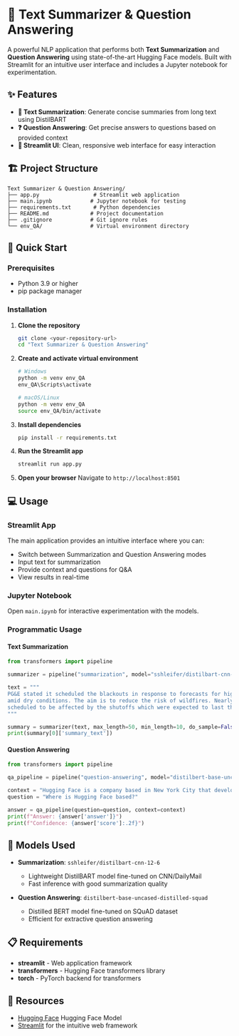 # 🧠 Text Summarizer & Question Answering

A powerful NLP application that performs both **Text Summarization** and **Question Answering** using state-of-the-art Hugging Face models. Built with Streamlit for an intuitive user interface and includes a Jupyter notebook for experimentation.

## ✨ Features

- **📝 Text Summarization**: Generate concise summaries from long text using DistilBART
- **❓ Question Answering**: Get precise answers to questions based on provided context
- **🎨 Streamlit UI**: Clean, responsive web interface for easy interaction

## 🏗️ Project Structure

```
Text Summarizer & Question Answering/
├── app.py                 # Streamlit web application
├── main.ipynb            # Jupyter notebook for testing
├── requirements.txt       # Python dependencies
├── README.md             # Project documentation
├── .gitignore            # Git ignore rules
└── env_QA/               # Virtual environment directory
```

## 🚀 Quick Start

### Prerequisites
- Python 3.9 or higher
- pip package manager

### Installation

1. **Clone the repository**
   ```bash
   git clone <your-repository-url>
   cd "Text Summarizer & Question Answering"
   ```

2. **Create and activate virtual environment**
   ```bash
   # Windows
   python -m venv env_QA
   env_QA\Scripts\activate
   
   # macOS/Linux
   python -m venv env_QA
   source env_QA/bin/activate
   ```

3. **Install dependencies**
   ```bash
   pip install -r requirements.txt
   ```

4. **Run the Streamlit app**
   ```bash
   streamlit run app.py
   ```

5. **Open your browser**
   Navigate to `http://localhost:8501`

## 💻 Usage

### Streamlit App
The main application provides an intuitive interface where you can:
- Switch between Summarization and Question Answering modes
- Input text for summarization
- Provide context and questions for Q&A
- View results in real-time

### Jupyter Notebook
Open `main.ipynb` for interactive experimentation with the models.

### Programmatic Usage

#### Text Summarization
```python
from transformers import pipeline

summarizer = pipeline("summarization", model="sshleifer/distilbart-cnn-12-6")

text = """
PG&E stated it scheduled the blackouts in response to forecasts for high winds
amid dry conditions. The aim is to reduce the risk of wildfires. Nearly 800 thousand customers were
scheduled to be affected by the shutoffs which were expected to last through at least midday tomorrow.
"""

summary = summarizer(text, max_length=50, min_length=10, do_sample=False)
print(summary[0]['summary_text'])
```

#### Question Answering
```python
from transformers import pipeline

qa_pipeline = pipeline("question-answering", model="distilbert-base-uncased-distilled-squad")

context = "Hugging Face is a company based in New York City that develops tools for building machine learning applications."
question = "Where is Hugging Face based?"

answer = qa_pipeline(question=question, context=context)
print(f"Answer: {answer['answer']}")
print(f"Confidence: {answer['score']:.2f}")
```

## 🧩 Models Used

- **Summarization**: `sshleifer/distilbart-cnn-12-6`
  - Lightweight DistilBART model fine-tuned on CNN/DailyMail
  - Fast inference with good summarization quality
  
- **Question Answering**: `distilbert-base-uncased-distilled-squad`
  - Distilled BERT model fine-tuned on SQuAD dataset
  - Efficient for extractive question answering

## 📋 Requirements

- **streamlit** - Web application framework
- **transformers** - Hugging Face transformers library
- **torch** - PyTorch backend for transformers


## 🔗 Resources

- [Hugging Face](https://huggingface.co/google/flan-t5-small) Hugging Face Model
- [Streamlit](https://streamlit.io/) for the intuitive web framework

